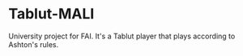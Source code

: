 # Tablut-MALI
University project for FAI. It's a Tablut player that plays according to Ashton's rules.
